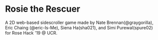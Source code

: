 # Rosie the Rescuer
A 2D web-based sidescroller game made by Nate Brennan(@graygorilla), Eric Chaing (@eric-Is-Me), Siena Ha(sha021), and Simi Purewal(spure02) for Rose Hack '19 @ UCR. 
